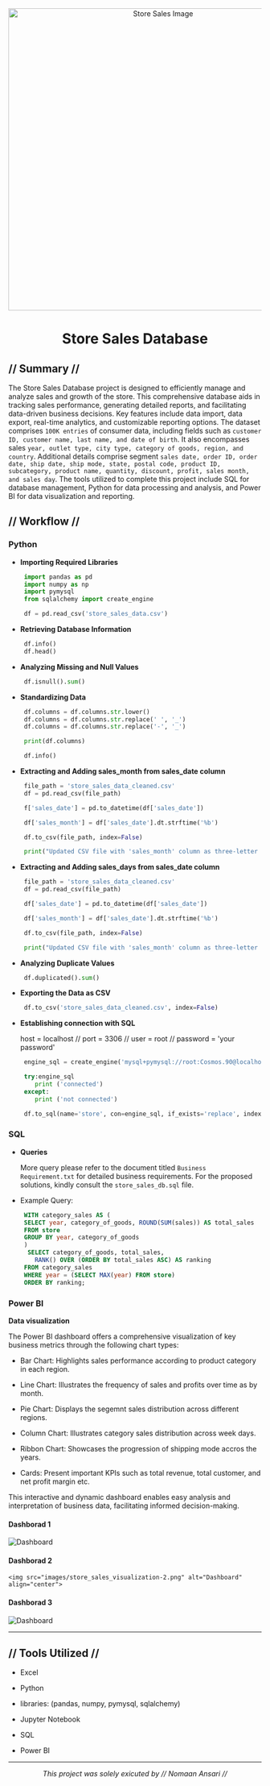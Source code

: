 <div align="center">
<img src="images/banner.png" alt="Store Sales Image" width="600">
<h1> Store Sales Database </h1>
</div>

## // Summary //

The Store Sales Database project is designed to efficiently manage and analyze sales and growth of the store. This comprehensive database aids in tracking sales performance, generating detailed reports, and facilitating data-driven business decisions. Key features include data import, data export, real-time analytics, and customizable reporting options. The dataset comprises `100K entries` of consumer data, including fields such as `customer ID, customer name, last name, and date of birth`. It also encompasses sales `year, outlet type, city type, category of goods, region, and country`. Additional details comprise segment `sales date, order ID, order date, ship date, ship mode, state, postal code, product ID, subcategory, product name, quantity, discount, profit, sales month, and sales day`. The tools utilized to complete this project include SQL for database management, Python for data processing and analysis, and Power BI for data visualization and reporting.


## // Workflow //

### Python

- **Importing Required Libraries**

    ```python
     import pandas as pd
     import numpy as np
     import pymysql
     from sqlalchemy import create_engine
    
     df = pd.read_csv('store_sales_data.csv')
    ```

- **Retrieving Database Information**

    ```python
     df.info()
     df.head()
    ```

- **Analyzing Missing and Null Values**

    ```python
     df.isnull().sum()
    ```

- **Standardizing Data**

    ```python
     df.columns = df.columns.str.lower()
     df.columns = df.columns.str.replace(' ', '_')
     df.columns = df.columns.str.replace('-', '_')     
    
     print(df.columns)
    
     df.info()
    ```
- **Extracting and Adding sales_month from sales_date column**

    ```python
     file_path = 'store_sales_data_cleaned.csv'
     df = pd.read_csv(file_path)

     f['sales_date'] = pd.to_datetime(df['sales_date'])

     df['sales_month'] = df['sales_date'].dt.strftime('%b')

     df.to_csv(file_path, index=False)

     print("Updated CSV file with 'sales_month' column as three-letter abbreviation.")
    ```

- **Extracting and Adding sales_days from sales_date column**

    ```python
     file_path = 'store_sales_data_cleaned.csv'
     df = pd.read_csv(file_path)

     df['sales_date'] = pd.to_datetime(df['sales_date'])

     df['sales_month'] = df['sales_date'].dt.strftime('%b')

     df.to_csv(file_path, index=False)

     print("Updated CSV file with 'sales_month' column as three-letter abbreviation.")
    ```

- **Analyzing Duplicate Values**

    ```python
     df.duplicated().sum()
    ```

- **Exporting the Data as CSV**

    ```python
     df.to_csv('store_sales_data_cleaned.csv', index=False)
    ```

- **Establishing connection with SQL**

    host = localhost // port = 3306 // user = root // password = 'your password'
    
    ```python
     engine_sql = create_engine('mysql+pymysql://root:Cosmos.90@localhost:3306/store_sales_db')

     try:engine_sql
        print ('connected')
     except:
        print ('not connected')
    ```

    ```python
     df.to_sql(name='store', con=engine_sql, if_exists='replace', index=False)
    ```

### SQL

- **Queries**

    More query please refer to the document titled ``Business Requirement.txt`` for detailed business requirements. For the proposed solutions, kindly consult the ``store_sales_db.sql`` file.
 
 - Example Query:

    ```SQL
     WITH category_sales AS (
     SELECT year, category_of_goods, ROUND(SUM(sales)) AS total_sales
     FROM store
     GROUP BY year, category_of_goods
     )
      SELECT category_of_goods, total_sales,
        RANK() OVER (ORDER BY total_sales ASC) AS ranking
     FROM category_sales
     WHERE year = (SELECT MAX(year) FROM store)
     ORDER BY ranking;
    ```
### Power BI

**Data visualization**

The Power BI dashboard offers a comprehensive visualization of key business metrics through the following chart types:

- Bar Chart: Highlights sales performance according to product category in each region.

- Line Chart: Illustrates the frequency of sales and profits over time as by month.

- Pie Chart: Displays the segemnt sales distribution across different regions.

- Column Chart: Illustrates category sales distribution across week days.

- Ribbon Chart: Showcases the progression of shipping mode accros the years.

- Cards: Present important KPIs such as total revenue, total customer, and net profit margin etc.

This interactive and dynamic dashboard enables easy analysis and interpretation of business data, facilitating informed decision-making.


#### Dashborad 1

<img src="images/store_sales_visualization-1.png" alt="Dashboard" align="center">
    
#### Dashborad 2

```
<img src="images/store_sales_visualization-2.png" alt="Dashboard" align="center">
```
#### Dashborad 3 

<img src="images/store_sales_visualization-3.png" alt="Dashboard" align="center">
   
---

## // Tools Utilized //

- Excel

- Python

- libraries: (pandas, numpy, pymysql, sqlalchemy)

- Jupyter Notebook

- SQL

- Power BI


---

<p align="center">
  <i>This project was solely exicuted by // Nomaan Ansari //</i>
</p>